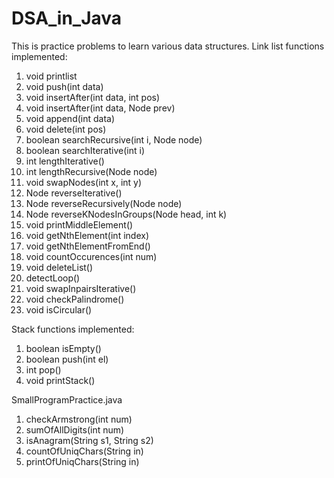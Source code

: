 # DSA_in_Java
This is practice problems to learn various data structures.
Link list functions implemented:
  1. void printlist
  2. void push(int data)
  3. void insertAfter(int data, int pos)
  4. void insertAfter(int data, Node prev)
  5. void append(int data)
  6. void delete(int pos)
  7. boolean searchRecursive(int i, Node node)
  8. boolean searchIterative(int i)
  9. int lengthIterative()
  10. int lengthRecursive(Node node)
  11. void swapNodes(int x, int y)
  12. Node reverseIterative()
  13. Node reverseRecursively(Node node)
  14. Node reverseKNodesInGroups(Node head, int k)
  15. void printMiddleElement()
  16. void getNthElement(int index)
  17. void getNthElementFromEnd()
  18. void countOccurences(int num)
  19. void deleteList()
  20. detectLoop()
  21. void swapInpairsIterative()
  22. void checkPalindrome()
  23. void isCircular()
	
Stack functions implemented:
 1. boolean isEmpty()
 2. boolean push(int el)
 3. int pop()
 4. void printStack()

SmallProgramPractice.java
 1. checkArmstrong(int num)
 2. sumOfAllDigits(int num)
 3. isAnagram(String s1, String s2)
 4. countOfUniqChars(String in)
 5. printOfUniqChars(String in)
